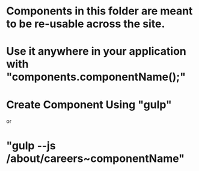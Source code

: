 # Components in this folder are meant to be re-usable across the site.

# Use it anywhere in your application with "components.componentName();"

# Create Component Using "gulp"

or 

# "gulp --js /about/careers~componentName"